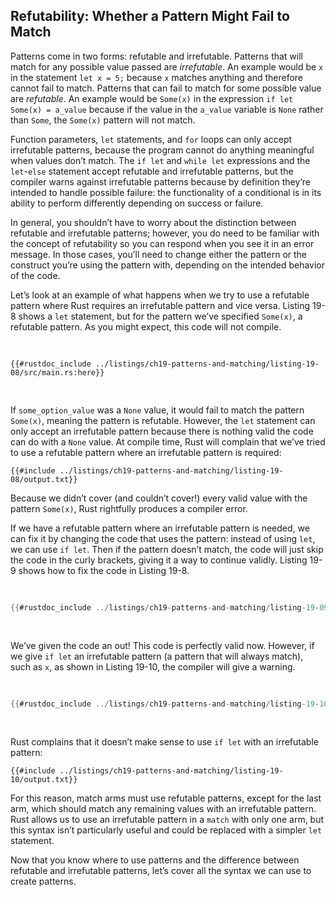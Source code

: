 ## Refutability: Whether a Pattern Might Fail to Match

Patterns come in two forms: refutable and irrefutable. Patterns that will match
for any possible value passed are _irrefutable_. An example would be `x` in the
statement `let x = 5;` because `x` matches anything and therefore cannot fail
to match. Patterns that can fail to match for some possible value are
_refutable_. An example would be `Some(x)` in the expression `if let Some(x) =
a_value` because if the value in the `a_value` variable is `None` rather than
`Some`, the `Some(x)` pattern will not match.

Function parameters, `let` statements, and `for` loops can only accept
irrefutable patterns, because the program cannot do anything meaningful when
values don’t match. The `if let` and `while let` expressions and the
`let`-`else` statement accept refutable and irrefutable patterns, but the
compiler warns against irrefutable patterns because by definition they’re
intended to handle possible failure: the functionality of a conditional is in
its ability to perform differently depending on success or failure.

In general, you shouldn’t have to worry about the distinction between refutable
and irrefutable patterns; however, you do need to be familiar with the concept
of refutability so you can respond when you see it in an error message. In
those cases, you’ll need to change either the pattern or the construct you’re
using the pattern with, depending on the intended behavior of the code.

Let’s look at an example of what happens when we try to use a refutable pattern
where Rust requires an irrefutable pattern and vice versa. Listing 19-8 shows a
`let` statement, but for the pattern we’ve specified `Some(x)`, a refutable
pattern. As you might expect, this code will not compile.

<Listing number="19-8" caption="Attempting to use a refutable pattern with `let`">

```rust,ignore,does_not_compile
{{#rustdoc_include ../listings/ch19-patterns-and-matching/listing-19-08/src/main.rs:here}}
```

</Listing>

If `some_option_value` was a `None` value, it would fail to match the pattern
`Some(x)`, meaning the pattern is refutable. However, the `let` statement can
only accept an irrefutable pattern because there is nothing valid the code can
do with a `None` value. At compile time, Rust will complain that we’ve tried to
use a refutable pattern where an irrefutable pattern is required:

```console
{{#include ../listings/ch19-patterns-and-matching/listing-19-08/output.txt}}
```

Because we didn’t cover (and couldn’t cover!) every valid value with the
pattern `Some(x)`, Rust rightfully produces a compiler error.

If we have a refutable pattern where an irrefutable pattern is needed, we can
fix it by changing the code that uses the pattern: instead of using `let`, we
can use `if let`. Then if the pattern doesn’t match, the code will just skip
the code in the curly brackets, giving it a way to continue validly. Listing
19-9 shows how to fix the code in Listing 19-8.

<Listing number="19-9" caption="Using `if let` and a block with refutable patterns instead of `let`">

```rust
{{#rustdoc_include ../listings/ch19-patterns-and-matching/listing-19-09/src/main.rs:here}}
```

</Listing>

We’ve given the code an out! This code is perfectly valid now. However,
if we give `if let` an irrefutable pattern (a pattern that will always
match), such as `x`, as shown in Listing 19-10, the compiler will give a
warning.

<Listing number="19-10" caption="Attempting to use an irrefutable pattern with `if let`">

```rust
{{#rustdoc_include ../listings/ch19-patterns-and-matching/listing-19-10/src/main.rs:here}}
```

</Listing>

Rust complains that it doesn’t make sense to use `if let` with an irrefutable
pattern:

```console
{{#include ../listings/ch19-patterns-and-matching/listing-19-10/output.txt}}
```

For this reason, match arms must use refutable patterns, except for the last
arm, which should match any remaining values with an irrefutable pattern. Rust
allows us to use an irrefutable pattern in a `match` with only one arm, but
this syntax isn’t particularly useful and could be replaced with a simpler
`let` statement.

Now that you know where to use patterns and the difference between refutable
and irrefutable patterns, let’s cover all the syntax we can use to create
patterns.
